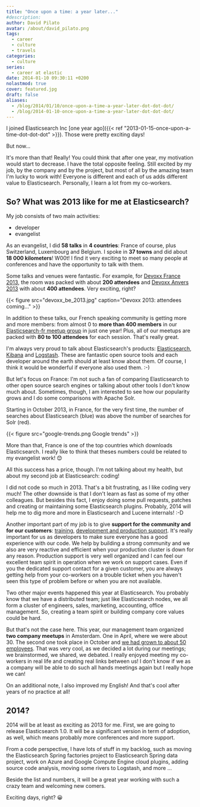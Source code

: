 ```yaml
---
title: "Once upon a time: a year later..."
#description: 
author: David Pilato
avatar: /about/david_pilato.png
tags:
  - career
  - culture
  - travels
categories:
  - culture
series:
  - career at elastic
date: 2014-01-10 09:30:11 +0200
nolastmod: true
cover: featured.jpg
draft: false
aliases:
  - /blog/2014/01/10/once-upon-a-time-a-year-later-dot-dot-dot/
  - /blog/2014-01-10-once-upon-a-time-a-year-later-dot-dot-dot/
---
```


I joined Elasticsearch Inc [one year ago]({{< ref "2013-01-15-once-upon-a-time-dot-dot-dot" >}}). Those were pretty exciting days!

But now...

<!--more-->

It's more than that! Really! You could think that after one year, my motivation would start to decrease. I have the total opposite feeling. Still excited by my job, by the company and by the project, but most of all by the amazing team I'm lucky to work with! Everyone is different and each of us adds different value to Elasticsearch. Personally, I learn a lot from my co-workers.

## So? What was 2013 like for me at Elasticsearch?

My job consists of two main activities:

* developer
* evangelist

As an evangelist, I did **58 talks** in **4 countries**: France of course, plus Switzerland, Luxembourg and Belgium. I spoke in **37 towns** and did about **18 000 kilometers**! W00t! I find it very exciting to meet so many people at conferences and have the opportunity to talk with them.

Some talks and venues were fantastic. For example, for [Devoxx France 2013](http://www.devoxx.com/display/FR13/Elastifiez+votre+application+++du+SQL+au+NoSQL+en+moins+d%27une+heure), the room was packed with about **200 attendees** and [Devoxx Anvers 2013](http://www.devoxx.be/dv13-david-pilato.html?presId=3281) with about **400 attendees**. Very exciting, right?

{{< figure src="devoxx_be_2013.jpg" caption="Devoxx 2013: attendees coming..." >}}

In addition to these talks, our French speaking community is getting more and more members: from almost 0 to **more than 400 members** in our [Elasticsearch-fr meetup group](http://www.meetup.com/elasticsearchfr/) in just one year! Plus, all of our meetups are packed with **80 to 100 attendees** for each session. That's really great.

I'm always very proud to talk about Elasticsearch's products: [Elasticsearch](http://www.elasticsearch.org/overview/), [Kibana](http://www.elasticsearch.org/overview/kibana/) and [Logstash](http://www.elasticsearch.org/overview/logstash/). These are fantastic open source tools and each developer around the earth should at least know about them. Of course, I think it would be wonderful if everyone also used them. :-)

But let's focus on France: I'm not such a fan of comparing Elasticsearch to other open source search engines or talking about other tools I don't know much about. Sometimes, though, I am interested to see how our popularity grows and I do some comparisons with Apache Solr.

Starting in October 2013, in France, for the very first time, the number of searches about Elasticsearch (blue) was above the number of searches for Solr (red).

{{< figure src="google-trends.png Google trends" >}}

More than that, France is one of the top countries which downloads Elasticsearch. I really like to think that theses numbers could be related to my evangelist work! 😊

All this success has a price, though. I'm not talking about my health, but about my second job at Elasticsearch: coding!

I did not code so much in 2013. That's a bit frustrating, as I like coding very much! The other downside is that I don't learn as fast as some of my other colleagues. But besides this fact, I enjoy doing some pull requests, patches and creating or maintaining some Elasticsearch plugins. Probably, 2014 will help me to dig more and more in Elasticsearch and Lucene internals! :-D

Another important part of my job is to give **support for the community and for our customers**: [training](http://training.elasticsearch.com/), [development and production support](http://www.elasticsearch.com/support/). It's really important for us as developers to make sure everyone has a good experience with our code. We help by building a strong community and we also are very reactive and efficient when your production cluster is down for any reason. Production support is very well organized and I can feel our excellent team spirit in operation when we work on support cases. Even if you the dedicated support contact for a given customer, you are always getting help from your co-workers on a trouble ticket when you haven't seen this type of problem before or when you are not available.

Two other major events happened this year at Elasticsearch. You probably know that we have a distributed team; just like Elasticsearch nodes, we all form a cluster of engineers, sales, marketing, accounting, office management. So, creating a team spirit or building company core values could be hard.

But that's not the case here. This year, our management team organized **two company meetups** in Amsterdam. One in April, where we were about 30. The second one took place in October and [we had grown to about 50 employees](http://www.elasticsearch.com/blog/from-amsterdam-with-love-elasticsearchs-second-company-all-hands/). That was very cool, as we decided a lot during our meetings; we brainstormed, we shared, we debated. I really enjoyed meeting my co-workers in real life and creating real links between us! I don't know if we as a company will be able to do such all hands meetings again but I really hope we can!

On an additional note, I also improved my English! And that's cool after years of no practice at all!

## 2014?

2014 will be at least as exciting as 2013 for me. First, we are going to release Elasticsearch 1.0. It will be a significant version in term of adoption, as well, which means probably more conferences and more support.

From a code perspective, I have lots of stuff in my backlog, such as moving the Elasticsearch Spring factories project to Elasticsearch Spring data project, work on Azure and Google Compute Engine cloud plugins, adding source code analysis, moving some rivers to Logstash, and more ...

Beside the list and numbers, it will be a great year working with such a crazy team and welcoming new comers.

Exciting days, right? 😀
